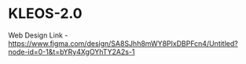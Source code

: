 # KLEOS-2.0

Web Design Link - https://www.figma.com/design/SA8SJhh8mWY8PIxDBPFcn4/Untitled?node-id=0-1&t=bYRy4XgOYhTY2A2s-1